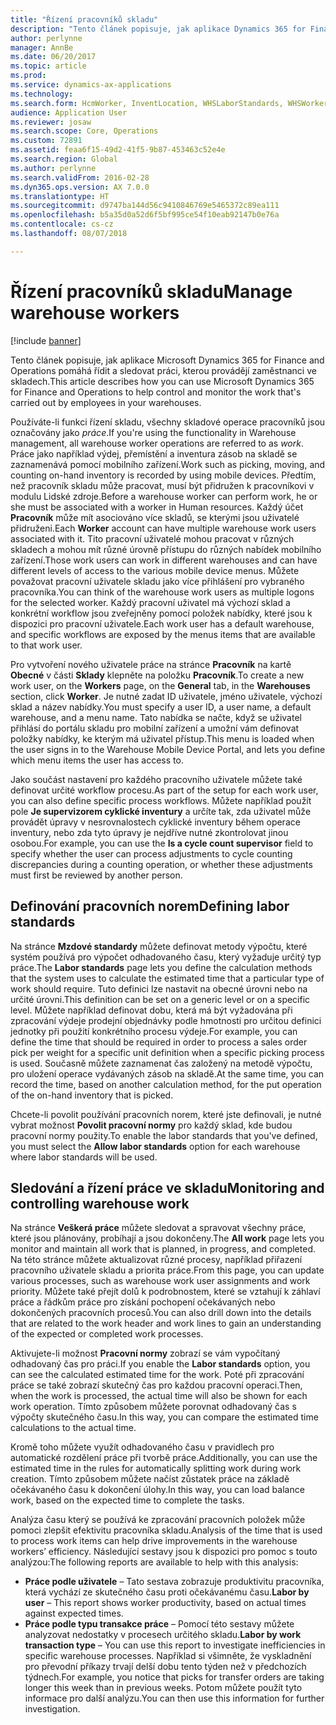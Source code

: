 ```yaml
---
title: "Řízení pracovníků skladu"
description: "Tento článek popisuje, jak aplikace Dynamics 365 for Finance and Operations pomáhá řídit a sledovat práci, kterou provádějí zaměstnanci ve skladech."
author: perlynne
manager: AnnBe
ms.date: 06/20/2017
ms.topic: article
ms.prod: 
ms.service: dynamics-ax-applications
ms.technology: 
ms.search.form: HcmWorker, InventLocation, WHSLaborStandards, WHSWorker, WHSWorkTable, WHSWorkTableListPage
audience: Application User
ms.reviewer: josaw
ms.search.scope: Core, Operations
ms.custom: 72891
ms.assetid: feaa6f15-49d2-41f5-9b87-453463c52e4e
ms.search.region: Global
ms.author: perlynne
ms.search.validFrom: 2016-02-28
ms.dyn365.ops.version: AX 7.0.0
ms.translationtype: HT
ms.sourcegitcommit: d9747ba144d56c9410846769e5465372c89ea111
ms.openlocfilehash: b5a35d0a52d6f5bf995ce54f10eab92147b0e76a
ms.contentlocale: cs-cz
ms.lasthandoff: 08/07/2018

---
```


# <a name="manage-warehouse-workers"></a><span data-ttu-id="f162b-103">Řízení pracovníků skladu</span><span class="sxs-lookup"><span data-stu-id="f162b-103">Manage warehouse workers</span></span>

[!include [banner](../includes/banner.md)]

<span data-ttu-id="f162b-104">Tento článek popisuje, jak aplikace Microsoft Dynamics 365 for Finance and Operations pomáhá řídit a sledovat práci, kterou provádějí zaměstnanci ve skladech.</span><span class="sxs-lookup"><span data-stu-id="f162b-104">This article describes how you can use Microsoft Dynamics 365 for Finance and Operations to help control and monitor the work that's carried out by employees in your warehouses.</span></span>

<span data-ttu-id="f162b-105">Používáte-li funkci řízení skladu, všechny skladové operace pracovníků jsou označovány jako *práce*.</span><span class="sxs-lookup"><span data-stu-id="f162b-105">If you're using the functionality in Warehouse management, all warehouse worker operations are referred to as *work*.</span></span> <span data-ttu-id="f162b-106">Práce jako například výdej, přemístění a inventura zásob na skladě se zaznamenává pomocí mobilního zařízení.</span><span class="sxs-lookup"><span data-stu-id="f162b-106">Work such as picking, moving, and counting on-hand inventory is recorded by using mobile devices.</span></span> <span data-ttu-id="f162b-107">Předtím, než pracovník skladu může pracovat, musí být přidružen k pracovníkovi v modulu Lidské zdroje.</span><span class="sxs-lookup"><span data-stu-id="f162b-107">Before a warehouse worker can perform work, he or she must be associated with a worker in Human resources.</span></span> <span data-ttu-id="f162b-108">Každý účet **Pracovník** může mít asociováno více skladů, se kterými jsou uživatelé přidruženi.</span><span class="sxs-lookup"><span data-stu-id="f162b-108">Each **Worker** account can have multiple warehouse work users associated with it.</span></span> <span data-ttu-id="f162b-109">Tito pracovní uživatelé mohou pracovat v různých skladech a mohou mít různé úrovně přístupu do různých nabídek mobilního zařízení.</span><span class="sxs-lookup"><span data-stu-id="f162b-109">Those work users can work in different warehouses and can have different levels of access to the various mobile device menus.</span></span> <span data-ttu-id="f162b-110">Můžete považovat pracovní uživatele skladu jako více přihlášení pro vybraného pracovníka.</span><span class="sxs-lookup"><span data-stu-id="f162b-110">You can think of the warehouse work users as multiple logons for the selected worker.</span></span> <span data-ttu-id="f162b-111">Každý pracovní uživatel má výchozí sklad a konkrétní workflow jsou zveřejněny pomocí položek nabídky, které jsou k dispozici pro pracovní uživatele.</span><span class="sxs-lookup"><span data-stu-id="f162b-111">Each work user has a default warehouse, and specific workflows are exposed by the menus items that are available to that work user.</span></span> 

<span data-ttu-id="f162b-112">Pro vytvoření nového uživatele práce na stránce **Pracovník** na kartě **Obecné** v části **Sklady** klepněte na položku **Pracovník**.</span><span class="sxs-lookup"><span data-stu-id="f162b-112">To create a new work user, on the **Workers** page, on the **General** tab, in the **Warehouses** section, click **Worker**.</span></span> <span data-ttu-id="f162b-113">Je nutné zadat ID uživatele, jméno uživatele, výchozí sklad a název nabídky.</span><span class="sxs-lookup"><span data-stu-id="f162b-113">You must specify a user ID, a user name, a default warehouse, and a menu name.</span></span> <span data-ttu-id="f162b-114">Tato nabídka se načte, když se uživatel přihlásí do portálu skladu pro mobilní zařízení a umožní vám definovat položky nabídky, ke kterým má uživatel přístup.</span><span class="sxs-lookup"><span data-stu-id="f162b-114">This menu is loaded when the user signs in to the Warehouse Mobile Device Portal, and lets you define which menu items the user has access to.</span></span> 

<span data-ttu-id="f162b-115">Jako součást nastavení pro každého pracovního uživatele můžete také definovat určité workflow procesu.</span><span class="sxs-lookup"><span data-stu-id="f162b-115">As part of the setup for each work user, you can also define specific process workflows.</span></span> <span data-ttu-id="f162b-116">Můžete například použít pole **Je supervizorem cyklické inventury** a určíte tak, zda uživatel může provádět úpravy v nesrovnalostech cyklické inventury během operace inventury, nebo zda tyto úpravy je nejdříve nutné zkontrolovat jinou osobou.</span><span class="sxs-lookup"><span data-stu-id="f162b-116">For example, you can use the **Is a cycle count supervisor** field to specify whether the user can process adjustments to cycle counting discrepancies during a counting operation, or whether these adjustments must first be reviewed by another person.</span></span>

## <a name="defining-labor-standards"></a><span data-ttu-id="f162b-117">Definování pracovních norem</span><span class="sxs-lookup"><span data-stu-id="f162b-117">Defining labor standards</span></span>
<span data-ttu-id="f162b-118">Na stránce **Mzdové standardy** můžete definovat metody výpočtu, které systém používá pro výpočet odhadovaného času, který vyžaduje určitý typ práce.</span><span class="sxs-lookup"><span data-stu-id="f162b-118">The **Labor standards** page lets you define the calculation methods that the system uses to calculate the estimated time that a particular type of work should require.</span></span> <span data-ttu-id="f162b-119">Tuto definici lze nastavit na obecné úrovni nebo na určité úrovni.</span><span class="sxs-lookup"><span data-stu-id="f162b-119">This definition can be set on a generic level or on a specific level.</span></span> <span data-ttu-id="f162b-120">Můžete například definovat dobu, která má být vyžadována při zpracování výdeje prodejní objednávky podle hmotnosti pro určitou definici jednotky při použití konkrétního procesu výdeje.</span><span class="sxs-lookup"><span data-stu-id="f162b-120">For example, you can define the time that should be required in order to process a sales order pick per weight for a specific unit definition when a specific picking process is used.</span></span> <span data-ttu-id="f162b-121">Současně můžete zaznamenat čas založený na metodě výpočtu, pro uložení operace vydávaných zásob na skladě.</span><span class="sxs-lookup"><span data-stu-id="f162b-121">At the same time, you can record the time, based on another calculation method, for the put operation of the on-hand inventory that is picked.</span></span> 

<span data-ttu-id="f162b-122">Chcete-li povolit používání pracovních norem, které jste definovali, je nutné vybrat možnost **Povolit pracovní normy** pro každý sklad, kde budou pracovní normy použity.</span><span class="sxs-lookup"><span data-stu-id="f162b-122">To enable the labor standards that you've defined, you must select the **Allow labor standards** option for each warehouse where labor standards will be used.</span></span>

## <a name="monitoring-and-controlling-warehouse-work"></a><span data-ttu-id="f162b-123">Sledování a řízení práce ve skladu</span><span class="sxs-lookup"><span data-stu-id="f162b-123">Monitoring and controlling warehouse work</span></span>
<span data-ttu-id="f162b-124">Na stránce **Veškerá práce** můžete sledovat a spravovat všechny práce, které jsou plánovány, probíhají a jsou dokončeny.</span><span class="sxs-lookup"><span data-stu-id="f162b-124">The **All work** page lets you monitor and maintain all work that is planned, in progress, and completed.</span></span> <span data-ttu-id="f162b-125">Na této stránce můžete aktualizovat různé procesy, například přiřazení pracovního uživatele skladu a priorita práce.</span><span class="sxs-lookup"><span data-stu-id="f162b-125">From this page, you can update various processes, such as warehouse work user assignments and work priority.</span></span> <span data-ttu-id="f162b-126">Můžete také přejít dolů k podrobnostem, které se vztahují k záhlaví práce a řádkům práce pro získání pochopení očekávaných nebo dokončených pracovních procesů.</span><span class="sxs-lookup"><span data-stu-id="f162b-126">You can also drill down into the details that are related to the work header and work lines to gain an understanding of the expected or completed work processes.</span></span> 

<span data-ttu-id="f162b-127">Aktivujete-li možnost **Pracovní normy** zobrazí se vám vypočítaný odhadovaný čas pro práci.</span><span class="sxs-lookup"><span data-stu-id="f162b-127">If you enable the **Labor standards** option, you can see the calculated estimated time for the work.</span></span> <span data-ttu-id="f162b-128">Poté při zpracování práce se také zobrazí skutečný čas pro každou pracovní operaci.</span><span class="sxs-lookup"><span data-stu-id="f162b-128">Then, when the work is processed, the actual time will also be shown for each work operation.</span></span> <span data-ttu-id="f162b-129">Tímto způsobem můžete porovnat odhadovaný čas s výpočty skutečného času.</span><span class="sxs-lookup"><span data-stu-id="f162b-129">In this way, you can compare the estimated time calculations to the actual time.</span></span> 

<span data-ttu-id="f162b-130">Kromě toho můžete využít odhadovaného času v pravidlech pro automatické rozdělení práce při tvorbě práce.</span><span class="sxs-lookup"><span data-stu-id="f162b-130">Additionally, you can use the estimated time in the rules for automatically splitting work during work creation.</span></span> <span data-ttu-id="f162b-131">Tímto způsobem můžete načíst zůstatek práce na základě očekávaného času k dokončení úlohy.</span><span class="sxs-lookup"><span data-stu-id="f162b-131">In this way, you can load balance work, based on the expected time to complete the tasks.</span></span> 

<span data-ttu-id="f162b-132">Analýza času který se používá ke zpracování pracovních položek může pomoci zlepšit efektivitu pracovníka skladu.</span><span class="sxs-lookup"><span data-stu-id="f162b-132">Analysis of the time that is used to process work items can help drive improvements in the warehouse workers’ efficiency.</span></span> <span data-ttu-id="f162b-133">Následující sestavy jsou k dispozici pro pomoc s touto analýzou:</span><span class="sxs-lookup"><span data-stu-id="f162b-133">The following reports are available to help with this analysis:</span></span>

-   <span data-ttu-id="f162b-134">**Práce podle uživatele** – Tato sestava zobrazuje produktivitu pracovníka, která vychází ze skutečného času proti očekávanému času.</span><span class="sxs-lookup"><span data-stu-id="f162b-134">**Labor by user** – This report shows worker productivity, based on actual times against expected times.</span></span>
-   <span data-ttu-id="f162b-135">**Práce podle typu transakce práce** – Pomocí této sestavy můžete analyzovat nedostatky v procesech určitého skladu.</span><span class="sxs-lookup"><span data-stu-id="f162b-135">**Labor by work transaction type** – You can use this report to investigate inefficiencies in specific warehouse processes.</span></span> <span data-ttu-id="f162b-136">Například si všimněte, že vyskladnění pro převodní příkazy trvají delší dobu tento týden než v předchozích týdnech.</span><span class="sxs-lookup"><span data-stu-id="f162b-136">For example, you notice that picks for transfer orders are taking longer this week than in previous weeks.</span></span> <span data-ttu-id="f162b-137">Potom můžete použít tyto informace pro další analýzu.</span><span class="sxs-lookup"><span data-stu-id="f162b-137">You can then use this information for further investigation.</span></span>





